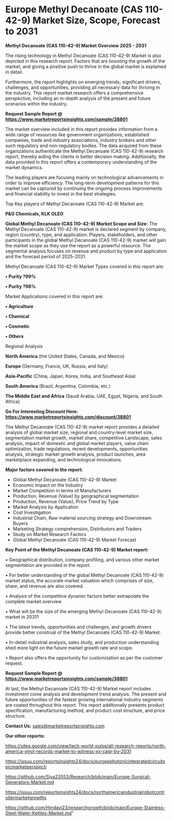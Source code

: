 # Europe Methyl Decanoate (CAS 110-42-9) Market Size, Scope, Forecast to 2031

<Strong> Methyl Decanoate (CAS 110-42-9) Market Overview 2025 - 2031</strong>

The rising technology in Methyl Decanoate (CAS 110-42-9) Market is also depicted in this research report. Factors that are boosting the growth of the market, and giving a positive push to thrive in the global market is explained in detail.

Furthermore, the report highlights on emerging trends, significant drivers, challenges, and opportunities, providing all necessary data for thriving in the industry. This report market research offers a comprehensive perspective, including an in-depth analysis of the present and future scenarios within the industry.

<strong>Request Sample Report @ <a href=https://www.marketreportsinsights.com/sample/38801>https://www.marketreportsinsights.com/sample/38801</a></strong>

The market overview included in this report provides information from a wide range of resources like government organizations, established companies, trade and industry associations, industry brokers and other such regulatory and non-regulatory bodies. The data acquired from these organizations authenticate the Methyl Decanoate (CAS 110-42-9) research report, thereby aiding the clients in better decision making. Additionally, the data provided in this report offers a contemporary understanding of the market dynamics.

The leading players are focusing mainly on technological advancements in order to improve efficiency. The long-term development patterns for this market can be captured by continuing the ongoing process improvements and financial stability to invest in the best strategies.

Top Key players of Methyl Decanoate (CAS 110-42-9) Market are:

<strong>P&G Chemicals, KLK OLEO</strong>

<strong><b>Global Methyl Decanoate (CAS 110-42-9) Market Scope and Size:</b></strong>
The Methyl Decanoate (CAS 110-42-9) market is declared segment by company, region (country), type, and application. Players, stakeholders, and other participants in the global Methyl Decanoate (CAS 110-42-9) market will gain the market scope as they use the report as a powerful resource. The segmental analysis focuses on revenue and product by type and application and the forecast period of 2025-2031.

Methyl Decanoate (CAS 110-42-9) Market Types covered in this report are:

<strong>•  Purity ?99%

•  Purity ?98%</strong>

Market Applications covered in this report are:

<strong>•  Agriculture

•  Chemical

•  Cosmetic

•  Others</strong> 

Regional Analysis

<strong>North America</strong> (the United States, Canada, and Mexico)

<strong>Europe</strong> (Germany, France, UK, Russia, and Italy)

<strong>Asia-Pacific</strong> (China, Japan, Korea, India, and Southeast Asia)

<strong>South America</strong> (Brazil, Argentina, Colombia, etc.)

<strong>The Middle East and Africa</strong> (Saudi Arabia, UAE, Egypt, Nigeria, and South Africa)

<strong>Go For Interesting Discount Here: <a href=https://www.marketreportsinsights.com/discount/38801>https://www.marketreportsinsights.com/discount/38801</a></strong>

The Methyl Decanoate (CAS 110-42-9) market report provides a detailed analysis of global market size, regional and country-level market size, segmentation market growth, market share, competitive Landscape, sales analysis, impact of domestic and global market players, value chain optimization, trade regulations, recent developments, opportunities analysis, strategic market growth analysis, product launches, area marketplace expanding, and technological innovations.

<strong><b>Major factors covered in the report:</b></strong>
<ul>
  <li>Global Methyl Decanoate (CAS 110-42-9) Market </li>
  <li>Economic Impact on the Industry</li>
  <li>Market Competition in terms of Manufacturers</li>
  <li>Production, Revenue (Value) by geographical segmentation</li>
  <li>Production, Revenue (Value), Price Trend by Type</li>
  <li>Market Analysis by Application</li>
  <li>Cost Investigation</li>
  <li>Industrial Chain, Raw material sourcing strategy and Downstream Buyers</li>
  <li>Marketing Strategy comprehension, Distributors and Traders</li>
  <li>Study on Market Research Factors</li>
  <li>Global Methyl Decanoate (CAS 110-42-9) Market Forecast</li>
</ul>

<strong><b>Key Point of the Methyl Decanoate (CAS 110-42-9) Market report:</b></strong>

• Geographical distribution, company profiling, and various other market segmentation are provided in the report.

• For better understanding of the global Methyl Decanoate (CAS 110-42-9) market status, the accurate market valuation which comprises of size, share, and revenue are also covered.

• Analysis of the competitive dynamic factors better extrapolate the complete market overview

• What will be the size of the emerging Methyl Decanoate (CAS 110-42-9) market in 2031?

• The latest trends, opportunities and challenges, and growth drivers provide better construal of the Methyl Decanoate (CAS 110-42-9) Market.

• In-detail industrial analysis, sales study, and production understanding shed more light on the future market growth rate and scope.

• Report also offers the opportunity for customization as per the customer request.

<strong>Request Sample Report @ <a href=https://www.marketreportsinsights.com/sample/38801>https://www.marketreportsinsights.com/sample/38801</a></strong>

At last, the Methyl Decanoate (CAS 110-42-9) Market report includes investment come analysis and development trend analysis. The present and future opportunities of the fastest growing international industry segments are coated throughout this report. This report additionally presents product specification, manufacturing method, and product cost structure, and price structure.

<strong>Contact Us:</strong>
sales@marketreportsinsights.com

<strong>Our other reports:</strong>

<a href=https://sites.google.com/view/tech-world-pulse/all-research-reports/north-america-vinyl-records-market-to-witness-xx-cagr-by-2031>https://sites.google.com/view/tech-world-pulse/all-research-reports/north-america-vinyl-records-market-to-witness-xx-cagr-by-2031</a>

<a href=https://issuu.com/reportsinsights24/docs/europephotonicintegratedcircuitspicmarketperspecti>https://issuu.com/reportsinsights24/docs/europephotonicintegratedcircuitspicmarketperspecti</a>

<a href=https://github.com/Siya23553/Research/blob/main/Europe-Surgical-Generators-Market.md>https://github.com/Siya23553/Research/blob/main/Europe-Surgical-Generators-Market.md</a>

<a href=https://issuu.com/reportsinsights24/docs/northamericaindustrialrobotcontrollermarketgrowths>https://issuu.com/reportsinsights24/docs/northamericaindustrialrobotcontrollermarketgrowths</a>

<a href=https://github.com/Hindavi23/researchgrowth/blob/main/Europe-Stainless-Steel-Water-Kettles-Market.md>https://github.com/Hindavi23/researchgrowth/blob/main/Europe-Stainless-Steel-Water-Kettles-Market.md</a>"
